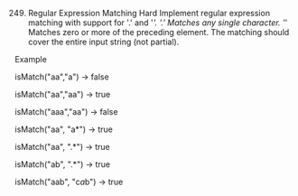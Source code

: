 249. Regular Expression Matching
Hard
Implement regular expression matching with support for '.' and '*'. '.' Matches any single character. '*' Matches zero or more of the preceding element. The matching should cover the entire input string (not partial).

Example

isMatch("aa","a") → false

isMatch("aa","aa") → true

isMatch("aaa","aa") → false

isMatch("aa", "a*") → true

isMatch("aa", ".*") → true

isMatch("ab", ".*") → true

isMatch("aab", "c*a*b") → true
